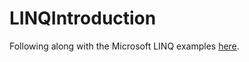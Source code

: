 # LINQIntroduction
Following along with the Microsoft LINQ examples [here](https://docs.microsoft.com/en-us/dotnet/csharp/programming-guide/concepts/linq/).
